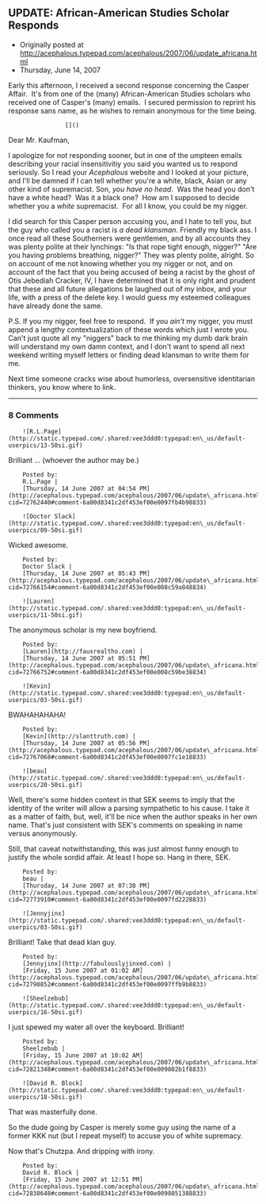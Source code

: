 ## UPDATE: African-American Studies Scholar Responds

 * Originally posted at http://acephalous.typepad.com/acephalous/2007/06/update_africana.html
 * Thursday, June 14, 2007



Early this afternoon, I received a second response concerning the Casper Affair.  It's from one of the (many) African-American Studies scholars who received one of Casper's (many) emails.  I secured permission to reprint his response sans name, as he wishes to remain anonymous for the time being.

		

					[]()
			

Dear Mr. Kaufman,

I apologize for not responding sooner, but in one of the umpteen emails describing your racial insensitivitiy you said you wanted us to respond seriously. So I read your _Acephalous_ website and I looked at your picture, and I'll be damned if I can tell whether you're a white, black, Asian or any other kind of supremacist. Son, _you have no head_.  Was the head you don't have a white head?  Was it a black one?  How am I supposed to decide whether you a _white_ supremacist.  For all I know, you could be my nigger.

I did search for this Casper person accusing you, and I hate to tell you, but the guy who called you a racist is _a dead klansman_. Friendly my black ass. I once read all these Southerners were gentlemen, and by all accounts they was plenty polite at their lynchings: "Is that rope tight enough, nigger?" "Are you having problems breathing, nigger?" They was plenty polite, alright. So on account of me not knowing whether you my nigger or not, and on account of the fact that you being accused of being a racist by the ghost of Otis Jebediah Cracker, IV, I have determined that it is only right and prudent that these and all future allegations be laughed out of my inbox, and your life, with a press of the delete key. I would guess my esteemed colleagues have already done the same.

P.S. If you my nigger, feel free to respond.  If you _ain't_ my nigger, you must append a lengthy contextualization of these words which just I wrote you. Can't just quote all my "niggers" back to me thinking my dumb dark brain will understand my own damn context, and I don't want to spend all next weekend writing myself letters or finding dead klansman to write them for me.

Next time someone cracks wise about humorless, oversensitive identitarian thinkers, you know where to link.

			

* * *

### 8 Comments 

		

                
[]()

	

		![R.L.Page](http://static.typepad.com/.shared:vee3ddd0:typepad:en\_us/default-userpics/13-50si.gif)
	

	

		

Brilliant ... (whoever the author may be.)

	

		Posted by:
		R.L.Page |
		[Thursday, 14 June 2007 at 04:54 PM](http://acephalous.typepad.com/acephalous/2007/06/update\_africana.html?cid=72762440#comment-6a00d8341c2df453ef00e0097fb4b98833)

[]()

	

		![Doctor Slack](http://static.typepad.com/.shared:vee3ddd0:typepad:en\_us/default-userpics/09-50si.gif)
	

	

		

Wicked awesome.

	

		Posted by:
		Doctor Slack |
		[Thursday, 14 June 2007 at 05:43 PM](http://acephalous.typepad.com/acephalous/2007/06/update\_africana.html?cid=72766154#comment-6a00d8341c2df453ef00e008c59a848834)

[]()

	

		![Lauren](http://static.typepad.com/.shared:vee3ddd0:typepad:en\_us/default-userpics/11-50si.gif)
	

	

		

The anonymous scholar is my new boyfriend.

	

		Posted by:
		[Lauren](http://fauxrealtho.com) |
		[Thursday, 14 June 2007 at 05:51 PM](http://acephalous.typepad.com/acephalous/2007/06/update\_africana.html?cid=72766752#comment-6a00d8341c2df453ef00e008c59be38834)

[]()

	

		![Kevin](http://static.typepad.com/.shared:vee3ddd0:typepad:en\_us/default-userpics/03-50si.gif)
	

	

		

BWAHAHAHAHA!

	

		Posted by:
		[Kevin](http://slanttruth.com) |
		[Thursday, 14 June 2007 at 05:56 PM](http://acephalous.typepad.com/acephalous/2007/06/update\_africana.html?cid=72767068#comment-6a00d8341c2df453ef00e0097fc1e18833)

[]()

	

		![beau](http://static.typepad.com/.shared:vee3ddd0:typepad:en\_us/default-userpics/20-50si.gif)
	

	

		

Well, there's some hidden context in that SEK seems to imply that the identity of the writer will allow a parsing sympathetic to his cause.  I take it as a matter of faith, but, well, it'll be nice when the author speaks in her own name.  That's just consistent with SEK's comments on speaking in name versus anonymously.

Still, that caveat notwithstanding, this was just almost funny enough to justify the whole sordid affair.  At least I hope so.  Hang in there, SEK.

	

		Posted by:
		beau |
		[Thursday, 14 June 2007 at 07:38 PM](http://acephalous.typepad.com/acephalous/2007/06/update\_africana.html?cid=72773910#comment-6a00d8341c2df453ef00e0097fd2228833)

[]()

	

		![Jennyjinx](http://static.typepad.com/.shared:vee3ddd0:typepad:en\_us/default-userpics/03-50si.gif)
	

	

		

Brilliant! Take that dead klan guy.

	

		Posted by:
		[Jennyjinx](http://fabulouslyjinxed.com) |
		[Friday, 15 June 2007 at 01:02 AM](http://acephalous.typepad.com/acephalous/2007/06/update\_africana.html?cid=72790852#comment-6a00d8341c2df453ef00e0097ffb9b8833)

[]()

	

		![Sheelzebub](http://static.typepad.com/.shared:vee3ddd0:typepad:en\_us/default-userpics/16-50si.gif)
	

	

		

I just spewed my water all over the keyboard.  Brilliant!

	

		Posted by:
		Sheelzebub |
		[Friday, 15 June 2007 at 10:02 AM](http://acephalous.typepad.com/acephalous/2007/06/update\_africana.html?cid=72821348#comment-6a00d8341c2df453ef00e009802b1f8833)

[]()

	

		![David R. Block](http://static.typepad.com/.shared:vee3ddd0:typepad:en\_us/default-userpics/18-50si.gif)
	

	

		

That was masterfully done. 

So the dude going by Casper is merely some guy using the name of a former KKK nut (but I repeat myself) to accuse you of white supremacy. 

Now that's Chutzpa. And dripping with irony. 

	

		Posted by:
		David R. Block |
		[Friday, 15 June 2007 at 12:51 PM](http://acephalous.typepad.com/acephalous/2007/06/update\_africana.html?cid=72838648#comment-6a00d8341c2df453ef00e0098051388833)

		

        